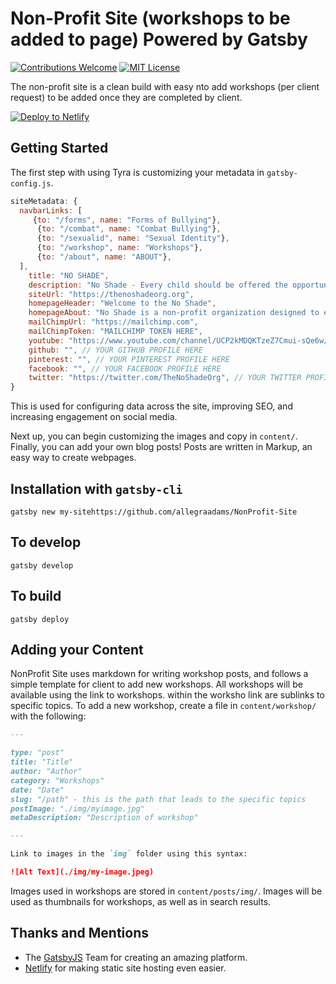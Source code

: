 Non-Profit Site (workshops to be added to page) Powered by Gatsby
=====
[![Contributions Welcome](https://img.shields.io/badge/Contributions-Welcome-green.svg)](https://shields.io/) [![MIT License](https://img.shields.io/badge/License-MIT-blue.svg)](https://shields.io/)

The non-profit site is a clean build with easy nto add workshops (per client request) to be added once they are completed by client.

[![Deploy to Netlify](https://www.netlify.com/img/deploy/button.svg)](https://app.netlify.com/start/deploy?repository=https://github.com/madelyneriksen/NonProfitSite)

## Getting Started

The first step with using Tyra is customizing your metadata in `gatsby-config.js`.

```javascript
siteMetadata: {
  navbarLinks: [
     {to: "/forms", name: "Forms of Bullying"},
      {to: "/combat", name: "Combat Bullying"},
      {to: "/sexualid", name: "Sexual Identity"},
      {to: "/workshop", name: "Workshops"},
      {to: "/about", name: "ABOUT"},
  ],
    title: "NO SHADE",
    description: "No Shade - Every child should be offered the opportunity to be educated without fear.",
    siteUrl: "https://thenoshadeorg.org",
    homepageHeader: "Welcome to the No Shade",
    homepageAbout: "No Shade is a non-profit organization designed to equip individuals and their partents on various forms of bullying, solutions to target it and assistance to those effected.",
    mailChimpUrl: "https://mailchimp.com",
    mailChimpToken: "MAILCHIMP TOKEN HERE",
    youtube: "https://www.youtube.com/channel/UCP2kMDQKTzeZ7Cmui-sQe6w/videos", // YOUR YOUTUBE PROFILE HERE
    github: "", // YOUR GITHUB PROFILE HERE 
    pinterest: "", // YOUR PINTEREST PROFILE HERE
    facebook: "", // YOUR FACEBOOK PROFILE HERE
    twitter: "https://twitter.com/TheNoShadeOrg", // YOUR TWITTER PROFILE HERE
}
```

This is used for configuring data across the site, improving SEO, and increasing engagement on social media.

Next up, you can begin customizing the images and copy in `content/`. Finally, you can add your own blog posts! Posts are written in Markup, an easy way to create webpages.

## Installation with `gatsby-cli`
`gatsby new my-sitehttps://github.com/allegraadams/NonProfit-Site`

## To develop
`gatsby develop`

## To build
`gatsby deploy`


## Adding your Content

NonProfit Site uses markdown for writing workshop posts, and follows a simple template for client to add new workshops. All workshops will be available using the link to workshops. within the worksho link are sublinks to specific topics. To add a new workshop, create a file in `content/workshop/` with the following:

```markdown
---

type: "post"
title: "Title"
author: "Author"
category: "Workshops"
date: "Date"
slug: "/path" - this is the path that leads to the specific topics
postImage: "./img/myimage.jpg"
metaDescription: "Description of workshop"

---

Link to images in the `img` folder using this syntax:

![Alt Text](./img/my-image.jpeg)
```

Images used in workshops are stored in `content/posts/img/`. Images  will be used as thumbnails for workshops, as well as in search results.


## Thanks and Mentions

* The [GatsbyJS](https://www.gatsbyjs.org/) Team for creating an amazing platform.
* [Netlify](https://www.netlify.com/) for making static site hosting even easier.

